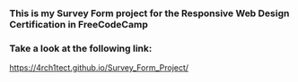 <h3>This is my Survey Form project for the Responsive Web Design Certification in FreeCodeCamp</h3>

<h3>Take a look at the following link:</h3>

<a href="https://4rch1tect.github.io/Survey_Form_Project/" target="_blank" >https://4rch1tect.github.io/Survey_Form_Project/<a>
